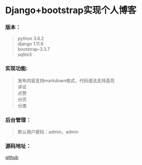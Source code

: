 # Django+bootstrap实现个人博客


### 版本：
 >python 3.6.2  
 >django 1.11.6  
 >bootstrap-3.3.7  
 >sqlite3  

### 实现功能:
 > 发布内容支持markdown格式，代码语法支持高亮  
 > 评论  
 > 点赞  
 > 分页  
 > 分类  

### 后台管理：
>默认用户密码：admin，admin
### 源码地址：
[github](https://gitee.com/Vshellbog/Myblogsite)
